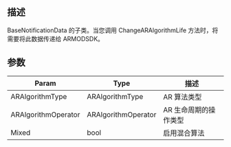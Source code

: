 ## 描述

BaseNotificationData 的子类。当您调用 ChangeARAlgorithmLife 方法时，将需要将此数据传递给 ARMODSDK。

## 参数

| Param               | Type                | 描述                  |
| ------------------- | ------------------- | --------------------- |
| ARAlgorithmType     | ARAlgorithmType     | AR 算法类型           |
| ARAlgorithmOperator | ARAlgorithmOperator | AR 生命周期的操作类型 |
| Mixed               | bool                | 启用混合算法          |
